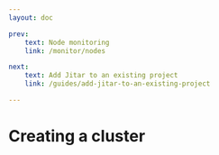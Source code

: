 ```yaml
---
layout: doc

prev:
    text: Node monitoring
    link: /monitor/nodes

next:
    text: Add Jitar to an existing project
    link: /guides/add-jitar-to-an-existing-project

---
```


# Creating a cluster
